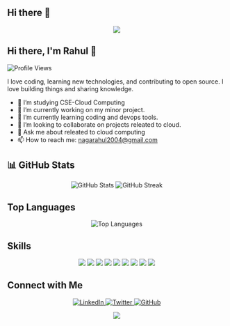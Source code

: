 ## Hi there 👋

<!-- Profile Header -->
<p align="center">
  <img src="https://readme-typing-svg.herokuapp.com?color=%2336BCF7&lines=Welcome+to+my+GitHub+Profile!;I+love+coding+and+collaboration!;Let's+connect+%F0%9F%91%8B" />
</p>

<!-- Introduction -->
## Hi there, I'm Rahul 👋

![Profile Views](https://komarev.com/ghpvc/?username=yourusername&color=blue)

I love coding, learning new technologies, and contributing to open source. I love building things and sharing knowledge.

- 👀 I’m studying CSE-Cloud Computing
- 🔭 I’m currently working on my minor project.
- 🌱 I’m currently learning coding and devops tools.
- 👯 I’m looking to collaborate on projects releated to cloud.
- 💬 Ask me about releated to cloud computing
- 📫 How to reach me: nagarahul2004@gmail.com

<!-- GitHub Stats -->
## 📊 GitHub Stats

<p align="center">
  <img src="https://github-readme-stats.vercel.app/api?username=rahul-200&show_icons=true&theme=algolia" alt="GitHub Stats" />
  <img src="https://github-readme-streak-stats.herokuapp.com/?user=rahul-200&theme=algolia" alt="GitHub Streak" />
</p>

<!-- Top Languages -->
## Top Languages

<p align="center">
  <img src="https://github-readme-stats.vercel.app/api/top-langs/?username=rahul-200&layout=compact&theme=radical" alt="Top Languages" />
</p>

<!-- Skills -->
## Skills

<p align="center">
  <img src="https://img.shields.io/badge/-JavaScript-05122A?style=flat&logo=javascript" />
  <img src="https://img.shields.io/badge/-Python-05122A?style=flat&logo=python" />
  <img src="https://img.shields.io/badge/-Java-05122A?style=flat&logo=java" />
  <img src="https://img.shields.io/badge/-cloud computing-05122A?style=flat&logo=cloud computing" />
  <img src="https://img.shields.io/badge/-Devops-05122A?style=flat&logo=Devops" />
  <img src="https://img.shields.io/badge/-HTML5-05122A?style=flat&logo=html5" />
  <img src="https://img.shields.io/badge/-CSS3-05122A?style=flat&logo=css3" />
  <img src="https://img.shields.io/badge/-Git-05122A?style=flat&logo=git" />
  <img src="https://img.shields.io/badge/-GitHub-05122A?style=flat&logo=github" />
</p>

<!-- Connect with me -->
## Connect with Me

<p align="center">
  <a href="www.linkedin.com/in/boggavarapu-venkata-naga-rahul-45a861252" target="_blank">
    <img src="https://img.shields.io/badge/-LinkedIn-blue?style=flat&logo=Linkedin&logoColor=white" alt="LinkedIn">
  </a>
  <a href="https://x.com/RAHULBOGGAVARA3" target="_blank">
    <img src="https://img.shields.io/badge/-Twitter-1DA1F2?style=flat&logo=Twitter&logoColor=white" alt="Twitter">
  </a>
  <a href="https://github.com/rahul-200" target="_blank">
    <img src="https://img.shields.io/badge/-GitHub-333?style=flat&logo=GitHub&logoColor=white" alt="GitHub">
  </a>
</p>


<!-- Profile Footer -->
<p align="center">
  <img src="https://readme-typing-svg.herokuapp.com?color=%2336BCF7&lines=Thanks+for+visiting!;Have+a+great+day!+%F0%9F%98%8A" />
</p>
